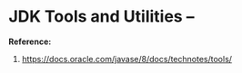 # JDK Tools and Utilities – 



**Reference:**  
1. https://docs.oracle.com/javase/8/docs/technotes/tools/

